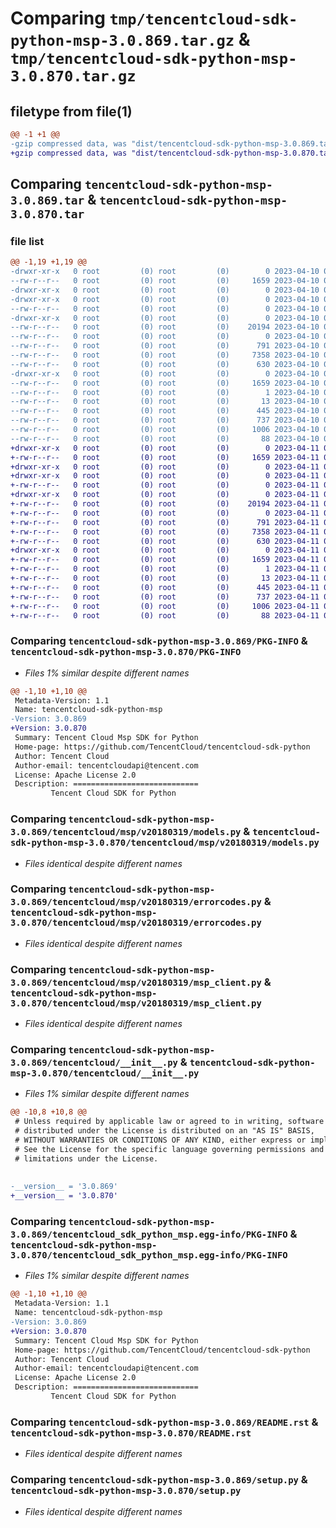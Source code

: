 # Comparing `tmp/tencentcloud-sdk-python-msp-3.0.869.tar.gz` & `tmp/tencentcloud-sdk-python-msp-3.0.870.tar.gz`

## filetype from file(1)

```diff
@@ -1 +1 @@
-gzip compressed data, was "dist/tencentcloud-sdk-python-msp-3.0.869.tar", last modified: Mon Apr 10 03:10:14 2023, max compression
+gzip compressed data, was "dist/tencentcloud-sdk-python-msp-3.0.870.tar", last modified: Tue Apr 11 03:43:49 2023, max compression
```

## Comparing `tencentcloud-sdk-python-msp-3.0.869.tar` & `tencentcloud-sdk-python-msp-3.0.870.tar`

### file list

```diff
@@ -1,19 +1,19 @@
-drwxr-xr-x   0 root         (0) root         (0)        0 2023-04-10 03:10:14.000000 tencentcloud-sdk-python-msp-3.0.869/
--rw-r--r--   0 root         (0) root         (0)     1659 2023-04-10 03:10:14.000000 tencentcloud-sdk-python-msp-3.0.869/PKG-INFO
-drwxr-xr-x   0 root         (0) root         (0)        0 2023-04-10 03:10:14.000000 tencentcloud-sdk-python-msp-3.0.869/tencentcloud/
-drwxr-xr-x   0 root         (0) root         (0)        0 2023-04-10 03:10:14.000000 tencentcloud-sdk-python-msp-3.0.869/tencentcloud/msp/
--rw-r--r--   0 root         (0) root         (0)        0 2023-04-10 03:10:14.000000 tencentcloud-sdk-python-msp-3.0.869/tencentcloud/msp/__init__.py
-drwxr-xr-x   0 root         (0) root         (0)        0 2023-04-10 03:10:14.000000 tencentcloud-sdk-python-msp-3.0.869/tencentcloud/msp/v20180319/
--rw-r--r--   0 root         (0) root         (0)    20194 2023-04-10 03:10:14.000000 tencentcloud-sdk-python-msp-3.0.869/tencentcloud/msp/v20180319/models.py
--rw-r--r--   0 root         (0) root         (0)        0 2023-04-10 03:10:14.000000 tencentcloud-sdk-python-msp-3.0.869/tencentcloud/msp/v20180319/__init__.py
--rw-r--r--   0 root         (0) root         (0)      791 2023-04-10 03:10:14.000000 tencentcloud-sdk-python-msp-3.0.869/tencentcloud/msp/v20180319/errorcodes.py
--rw-r--r--   0 root         (0) root         (0)     7358 2023-04-10 03:10:14.000000 tencentcloud-sdk-python-msp-3.0.869/tencentcloud/msp/v20180319/msp_client.py
--rw-r--r--   0 root         (0) root         (0)      630 2023-04-10 03:10:14.000000 tencentcloud-sdk-python-msp-3.0.869/tencentcloud/__init__.py
-drwxr-xr-x   0 root         (0) root         (0)        0 2023-04-10 03:10:14.000000 tencentcloud-sdk-python-msp-3.0.869/tencentcloud_sdk_python_msp.egg-info/
--rw-r--r--   0 root         (0) root         (0)     1659 2023-04-10 03:10:14.000000 tencentcloud-sdk-python-msp-3.0.869/tencentcloud_sdk_python_msp.egg-info/PKG-INFO
--rw-r--r--   0 root         (0) root         (0)        1 2023-04-10 03:10:14.000000 tencentcloud-sdk-python-msp-3.0.869/tencentcloud_sdk_python_msp.egg-info/dependency_links.txt
--rw-r--r--   0 root         (0) root         (0)       13 2023-04-10 03:10:14.000000 tencentcloud-sdk-python-msp-3.0.869/tencentcloud_sdk_python_msp.egg-info/top_level.txt
--rw-r--r--   0 root         (0) root         (0)      445 2023-04-10 03:10:14.000000 tencentcloud-sdk-python-msp-3.0.869/tencentcloud_sdk_python_msp.egg-info/SOURCES.txt
--rw-r--r--   0 root         (0) root         (0)      737 2023-04-10 03:10:14.000000 tencentcloud-sdk-python-msp-3.0.869/README.rst
--rw-r--r--   0 root         (0) root         (0)     1006 2023-04-10 03:10:14.000000 tencentcloud-sdk-python-msp-3.0.869/setup.py
--rw-r--r--   0 root         (0) root         (0)       88 2023-04-10 03:10:14.000000 tencentcloud-sdk-python-msp-3.0.869/setup.cfg
+drwxr-xr-x   0 root         (0) root         (0)        0 2023-04-11 03:43:49.000000 tencentcloud-sdk-python-msp-3.0.870/
+-rw-r--r--   0 root         (0) root         (0)     1659 2023-04-11 03:43:49.000000 tencentcloud-sdk-python-msp-3.0.870/PKG-INFO
+drwxr-xr-x   0 root         (0) root         (0)        0 2023-04-11 03:43:49.000000 tencentcloud-sdk-python-msp-3.0.870/tencentcloud/
+drwxr-xr-x   0 root         (0) root         (0)        0 2023-04-11 03:43:49.000000 tencentcloud-sdk-python-msp-3.0.870/tencentcloud/msp/
+-rw-r--r--   0 root         (0) root         (0)        0 2023-04-11 03:43:48.000000 tencentcloud-sdk-python-msp-3.0.870/tencentcloud/msp/__init__.py
+drwxr-xr-x   0 root         (0) root         (0)        0 2023-04-11 03:43:49.000000 tencentcloud-sdk-python-msp-3.0.870/tencentcloud/msp/v20180319/
+-rw-r--r--   0 root         (0) root         (0)    20194 2023-04-11 03:43:49.000000 tencentcloud-sdk-python-msp-3.0.870/tencentcloud/msp/v20180319/models.py
+-rw-r--r--   0 root         (0) root         (0)        0 2023-04-11 03:43:49.000000 tencentcloud-sdk-python-msp-3.0.870/tencentcloud/msp/v20180319/__init__.py
+-rw-r--r--   0 root         (0) root         (0)      791 2023-04-11 03:43:49.000000 tencentcloud-sdk-python-msp-3.0.870/tencentcloud/msp/v20180319/errorcodes.py
+-rw-r--r--   0 root         (0) root         (0)     7358 2023-04-11 03:43:49.000000 tencentcloud-sdk-python-msp-3.0.870/tencentcloud/msp/v20180319/msp_client.py
+-rw-r--r--   0 root         (0) root         (0)      630 2023-04-11 03:43:48.000000 tencentcloud-sdk-python-msp-3.0.870/tencentcloud/__init__.py
+drwxr-xr-x   0 root         (0) root         (0)        0 2023-04-11 03:43:49.000000 tencentcloud-sdk-python-msp-3.0.870/tencentcloud_sdk_python_msp.egg-info/
+-rw-r--r--   0 root         (0) root         (0)     1659 2023-04-11 03:43:49.000000 tencentcloud-sdk-python-msp-3.0.870/tencentcloud_sdk_python_msp.egg-info/PKG-INFO
+-rw-r--r--   0 root         (0) root         (0)        1 2023-04-11 03:43:49.000000 tencentcloud-sdk-python-msp-3.0.870/tencentcloud_sdk_python_msp.egg-info/dependency_links.txt
+-rw-r--r--   0 root         (0) root         (0)       13 2023-04-11 03:43:49.000000 tencentcloud-sdk-python-msp-3.0.870/tencentcloud_sdk_python_msp.egg-info/top_level.txt
+-rw-r--r--   0 root         (0) root         (0)      445 2023-04-11 03:43:49.000000 tencentcloud-sdk-python-msp-3.0.870/tencentcloud_sdk_python_msp.egg-info/SOURCES.txt
+-rw-r--r--   0 root         (0) root         (0)      737 2023-04-11 03:43:48.000000 tencentcloud-sdk-python-msp-3.0.870/README.rst
+-rw-r--r--   0 root         (0) root         (0)     1006 2023-04-11 03:43:48.000000 tencentcloud-sdk-python-msp-3.0.870/setup.py
+-rw-r--r--   0 root         (0) root         (0)       88 2023-04-11 03:43:49.000000 tencentcloud-sdk-python-msp-3.0.870/setup.cfg
```

### Comparing `tencentcloud-sdk-python-msp-3.0.869/PKG-INFO` & `tencentcloud-sdk-python-msp-3.0.870/PKG-INFO`

 * *Files 1% similar despite different names*

```diff
@@ -1,10 +1,10 @@
 Metadata-Version: 1.1
 Name: tencentcloud-sdk-python-msp
-Version: 3.0.869
+Version: 3.0.870
 Summary: Tencent Cloud Msp SDK for Python
 Home-page: https://github.com/TencentCloud/tencentcloud-sdk-python
 Author: Tencent Cloud
 Author-email: tencentcloudapi@tencent.com
 License: Apache License 2.0
 Description: ============================
         Tencent Cloud SDK for Python
```

### Comparing `tencentcloud-sdk-python-msp-3.0.869/tencentcloud/msp/v20180319/models.py` & `tencentcloud-sdk-python-msp-3.0.870/tencentcloud/msp/v20180319/models.py`

 * *Files identical despite different names*

### Comparing `tencentcloud-sdk-python-msp-3.0.869/tencentcloud/msp/v20180319/errorcodes.py` & `tencentcloud-sdk-python-msp-3.0.870/tencentcloud/msp/v20180319/errorcodes.py`

 * *Files identical despite different names*

### Comparing `tencentcloud-sdk-python-msp-3.0.869/tencentcloud/msp/v20180319/msp_client.py` & `tencentcloud-sdk-python-msp-3.0.870/tencentcloud/msp/v20180319/msp_client.py`

 * *Files identical despite different names*

### Comparing `tencentcloud-sdk-python-msp-3.0.869/tencentcloud/__init__.py` & `tencentcloud-sdk-python-msp-3.0.870/tencentcloud/__init__.py`

 * *Files 1% similar despite different names*

```diff
@@ -10,8 +10,8 @@
 # Unless required by applicable law or agreed to in writing, software
 # distributed under the License is distributed on an "AS IS" BASIS,
 # WITHOUT WARRANTIES OR CONDITIONS OF ANY KIND, either express or implied.
 # See the License for the specific language governing permissions and
 # limitations under the License.
 
 
-__version__ = '3.0.869'
+__version__ = '3.0.870'
```

### Comparing `tencentcloud-sdk-python-msp-3.0.869/tencentcloud_sdk_python_msp.egg-info/PKG-INFO` & `tencentcloud-sdk-python-msp-3.0.870/tencentcloud_sdk_python_msp.egg-info/PKG-INFO`

 * *Files 1% similar despite different names*

```diff
@@ -1,10 +1,10 @@
 Metadata-Version: 1.1
 Name: tencentcloud-sdk-python-msp
-Version: 3.0.869
+Version: 3.0.870
 Summary: Tencent Cloud Msp SDK for Python
 Home-page: https://github.com/TencentCloud/tencentcloud-sdk-python
 Author: Tencent Cloud
 Author-email: tencentcloudapi@tencent.com
 License: Apache License 2.0
 Description: ============================
         Tencent Cloud SDK for Python
```

### Comparing `tencentcloud-sdk-python-msp-3.0.869/README.rst` & `tencentcloud-sdk-python-msp-3.0.870/README.rst`

 * *Files identical despite different names*

### Comparing `tencentcloud-sdk-python-msp-3.0.869/setup.py` & `tencentcloud-sdk-python-msp-3.0.870/setup.py`

 * *Files identical despite different names*

